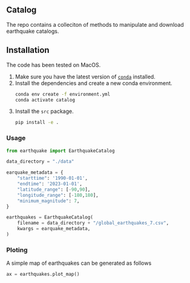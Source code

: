 ## Catalog

The repo contains a colleciton of methods to manipulate and download earthquake catalogs.

## Installation
The code has been tested on MacOS.


1. Make sure you have the latest version of [`conda`](https://docs.conda.io/en/latest/miniconda.html) installed.
2. Install the dependencies and create a new conda environment.
    ```bash
    conda env create -f environment.yml
    conda activate catalog
    ```
3. Install the `src` package.
    ```bash
    pip install -e .
    ```

### Usage

``` python 
from earthquake import EarthquakeCatalog

data_directory = "./data"

earquake_metadata = {
    "starttime": '1990-01-01',
    "endtime": '2023-01-01',
    "latitude_range": [-90,90],
    "longitude_range": [-180,180],
    "minimum_magnitude": 7, 
}

earthquakes = EarthquakeCatalog(
    filename = data_directory + "/global_earthquakes_7.csv",
    kwargs = earquake_metadata,
)
```

### Ploting

A simple map of earthquakes can be generated as follows

```python
ax = earthquakes.plot_map()


